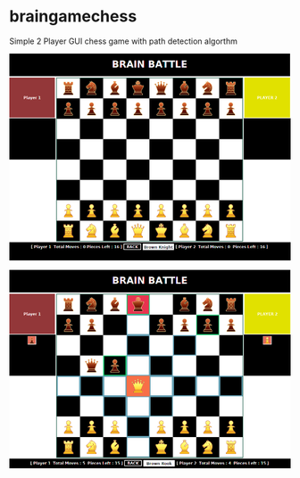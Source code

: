 # braingamechess
Simple 2 Player GUI chess game with path detection algorthm 

![Image_A](https://github.com/prajwalsingh/braingamechess/blob/master/chessa.png)

![Image_B](https://github.com/prajwalsingh/braingamechess/blob/master/chessc.png)
